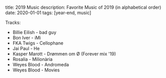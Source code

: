 title: 2019 Music
description: Favorite Music of 2019 (in alphabetical order)
date: 2020-01-01
tags: [year-end, music]

Tracks:

- Billie Eilish - bad guy
- Bon Iver - iMi
- FKA Twigs - Cellophane
- Jai Paul - He
- Kasper Marott - Drømmen om Ø (Forever mix '19)
- Rosalia - Milionària
- Weyes Blood - Andromeda
- Weyes Blood - Movies
